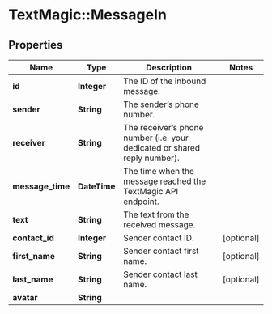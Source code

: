 # TextMagic::MessageIn

## Properties
Name | Type | Description | Notes
------------ | ------------- | ------------- | -------------
**id** | **Integer** | The ID of the inbound message. | 
**sender** | **String** | The sender’s phone number. | 
**receiver** | **String** | The receiver’s phone number (i.e. your dedicated or shared reply number). | 
**message_time** | **DateTime** | The time when the message reached the TextMagic API endpoint. | 
**text** | **String** | The text from the received message. | 
**contact_id** | **Integer** | Sender contact ID. | [optional] 
**first_name** | **String** | Sender contact first name. | [optional] 
**last_name** | **String** | Sender contact last name. | [optional] 
**avatar** | **String** |  | 


